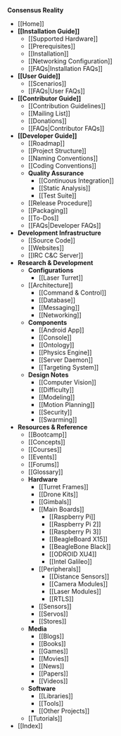 **Consensus Reality**

* [[Home]]
* **[[Installation Guide]]**
  * [[Supported Hardware]]
  * [[Prerequisites]]
  * [[Installation]]
  * [[Networking Configuration]]
  * [[FAQs|Installation FAQs]]
* **[[User Guide]]**
  * [[Scenarios]]
  * [[FAQs|User FAQs]]
* **[[Contributor Guide]]**
  * [[Contribution Guidelines]]
  * [[Mailing List]]
  * [[Donations]]
  * [[FAQs|Contributor FAQs]]
* **[[Developer Guide]]**
  * [[Roadmap]]
  * [[Project Structure]]
  * [[Naming Conventions]]
  * [[Coding Conventions]]
  * **Quality Assurance**
    * [[Continuous Integration]]
    * [[Static Analysis]]
    * [[Test Suite]]
  * [[Release Procedure]]
  * [[Packaging]]
  * [[To-Dos]]
  * [[FAQs|Developer FAQs]]
* **Development Infrastructure**
  * [[Source Code]]
  * [[Websites]]
  * [[IRC C&C Server]]
* **Research & Development**
  * **Configurations**
    * [[Laser Turret]]
  * [[Architecture]]
    * [[Command & Control]]
    * [[Database]]
    * [[Messaging]]
    * [[Networking]]
  * **Components**
    * [[Android App]]
    * [[Console]]
    * [[Ontology]]
    * [[Physics Engine]]
    * [[Server Daemon]]
    * [[Targeting System]]
  * **Design Notes**
    * [[Computer Vision]]
    * [[Difficulty]]
    * [[Modeling]]
    * [[Motion Planning]]
    * [[Security]]
    * [[Swarming]]
* **Resources & Reference**
  * [[Bootcamp]]
  * [[Concepts]]
  * [[Courses]]
  * [[Events]]
  * [[Forums]]
  * [[Glossary]]
  * **Hardware**
    * [[Turret Frames]]
    * [[Drone Kits]]
    * [[Gimbals]]
    * [[Main Boards]]
      * [[Raspberry Pi]]
      * [[Raspberry Pi 2]]
      * [[Raspberry Pi 3]]
      * [[BeagleBoard X15]]
      * [[BeagleBone Black]]
      * [[ODROID XU4]]
      * [[Intel Galileo]]
    * [[Peripherals]]
      * [[Distance Sensors]]
      * [[Camera Modules]]
      * [[Laser Modules]]
      * [[RTLS]]
    * [[Sensors]]
    * [[Servos]]
    * [[Stores]]
  * **Media**
    * [[Blogs]]
    * [[Books]]
    * [[Games]]
    * [[Movies]]
    * [[News]]
    * [[Papers]]
    * [[Videos]]
  * **Software**
    * [[Libraries]]
    * [[Tools]]
    * [[Other Projects]]
  * [[Tutorials]]
* [[Index]]
